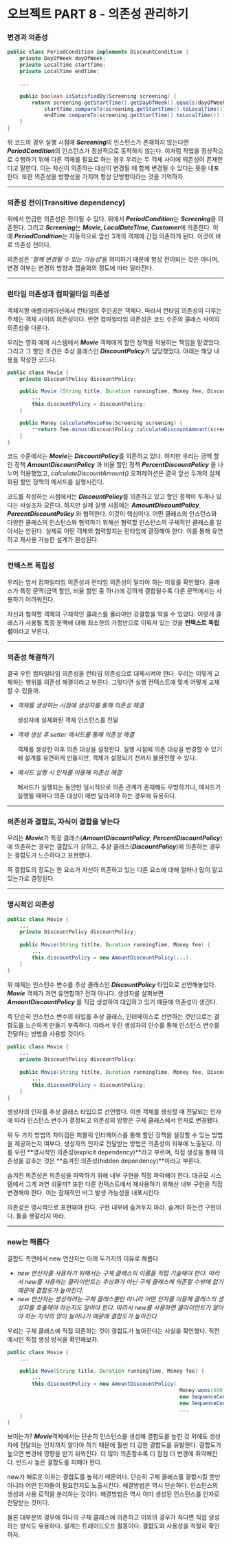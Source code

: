 # 오브젝트 PART 8 - 의존성 관리하기

### 변경과 의존성

```java
public class PeriodCondition implements DiscountCondition {
	private DayOfWeek dayOfWeek;
	private LocalTime startTime;
	private LocalTime endTime;

	...

	public boolean isSatisfiedBy(Screening screening) {
		return screening.getStartTime().getDayOfWeek().equals(dayOfWeek) &&
			startTime.compareTo(screening.getStartTime().toLocalTime()) <= 0 &&
			endTime.compareTo(screening.getStartTime().toLocalTime()) >= 0;
	}
}
```

위 코드의 경우 실행 시점에 ***Screening***의 인스턴스가 존재하지 않는다면 ***PeriodCondition***의 인스턴스가 정상적으로 동작하지 않는다. 이처럼 작업을 정상적으로 수행하기 위해 다른 객체를 필요로 하는 경우 우리는 두 객체 사이에 의존성이 존재한다고 말한다. 이는 자신이 의존하는 대상이 변경될 때 함께 변경될 수 있다는 뜻을  내포한다. 또한 의존성을 방향성을 가지며 항상 단방향이라는 것을 기억하자. 

---

### 의존성 전이(Transitive dependency)

위에서 언급한 의존성은 전이될 수 있다. 위에서 ***PeriodCondition***는 ***Screening***을 의존한다. 그리고 ***Screening***는 ***Movie, LocalDateTime, Customer***에 의존한다. 이때 ***PeriodCondition***는 자동적으로 앞선 3개의 객체에 간접 의존하게 된다. 이것이 바로 의존성 전이다.

의존성은 ‘*함께 변경될 수 있는 가능성*’을 의미하기 때문에 항상 전이되는 것은 아니며, 변경 여부는 변경의 방향과 캡슐화의 정도에 따라 달라진다.

---

### 런타임 의존성과 컴파일타임 의존성

객체지향 애플리케이션에서 런타임의 주인공은 객체다. 따라서 런타임 의존성이 다루는 주제는 객체 사이의 의존성이다. 반면 컴파일타임 의존성은 코드 수준의 클래스 사이의 의존성을 다룬다.

우리는 영화 예매 시스템에서 ***Movie*** 객체에게 할인 정책을 적용하는 책임을 맡겼었다. 그리고 그 할인 조건은 추상 클래스인 ***DiscountPolicy***가 담당했었다. 아래는 해당 내용을 작성한 코드다.

```java
public class Movie {
	private DiscountPolicy discountPolicy;

	public Movie (String title, Duration runningTime, Money fee, DiscountPolicy discountPolicy) {
		...
		this.discountPolicy = discountPolicy;
	}

	public Money calculateMovieFee(Screening screening) {
		**return fee.minus(discountPolicy.calculateDiscountAmount(screening));**
	}
}
```

코드 수준에서는 ***Movie***는 ***DiscountPolicy***를 의존하고 있다. 하지만 우리는 금액 할인 정책 ***AmountDiscountPolicy*** 과 비율 할인 정책 ***PercentDiscountPolicy*** 을 나누어 적용했었고, *calculateDiscountAmount()* 오퍼레이션은 결국 앞선 두개의 실체화된 할인 정책의 메서드를 실행시킨다. 

코드를 작성하는 시점에서는 ***DiscountPolicy***를 의존하고 있고 할인 정책이 두개나 있다는 사실조차 모른다. 하지만 실제 실행 시점에는 ***AmountDiscountPolicy***, ***PercentDiscountPolicy*** 와 협력한다. 이것이 핵심이다. 어떤 클래스의 인스턴스와 다양한 클래스의 인스턴스와 협력하기 위해선 협력할 인스턴스의 구체적인 클래스를 알아서는 안된다. 실제로 어떤 객체와 협력할지는 런타임에 결정해야 한다. 이를 통해 유연하고 재사용 가능한 설계가 완성된다.

---

### 컨텍스트 독립성

우리는 앞서 컴파일타임 의존성과 런타임 의존성이 달라야 하는 이유를 확인했다. 클래스가 특정 문맥(금액 할인, 비율 할인 중 하나)에 강하게 결합될수록 다른 문맥에서는 사용하기 어려워진다. 

자신과 협력할 객체의 구체적인 클래스를 몰라야만 강결합을 막을 수 있었다. 이렇게 클래스가 사용될 특정 문맥에 대해 최소한의 가정만으로 이뤄져 있는 것을 **컨텍스트 독립성**이라고 부른다.

---

### 의존성 해결하기

결국 우린 컴파일타임 의존성을 런타임 의존성으로 대체시켜야 한다. 우리는 이렇게 교체하는 행위를 의존성 해결이라고 부른다. 그렇다면 실행 컨텍스트에 맞게 어떻게 교체할 수 있을까. 

- *객체를 생성하는 시점에 생성자를 통해 의존성 해결*
    
    생성자에 실체화된 객체 인스턴스를 전달
    
- *객체 생성 후 setter 메서드를 통해 의존성 해결*
    
    객체를 생성한 이후 의존 대상을 설정한다. 실행 시점에 의존 대상을 변경할 수 있기에 설계를 유연하게 만들지만, 객체가 설정되기 전까지 불완전할 수 있다. 
    
- *메서드 실행 시 인자를 이용해 의존성 해결*
    
    메서드가 실행되는 동안만 일시적으로 의존 관계가 존재해도 무방하거나, 메서드가 실행될 때마다 의존 대상이 매번 달라져야 하는 경우에 유용하다.
    

---

### 의존성과 결합도, 자식이 결합을 낳는다

우리는 ***Movie***가 특정 클래스(***AmountDiscountPolicy***, ***PercentDiscountPolicy***)에 의존하는 경우는 결합도가 강하고, 추상 클래스(***DiscountPolicy***)에 의존하는 경우는 결합도가 느슨하다고 표현했다. 

즉 결합도의 정도는 한 요소가 자신이 의존하고 있는 다른 요소에 대해 얼마나 많이 알고 있는가로 결정된다.

---

### 명시적인 의존성

```java
public class Movie {
	...
	private DiscountPolicy discountPolicy;
	
	public Movie(String titlte, Duration runningTime, Money fee) {
		...
		this.discountPolicy = new AmountDiscountPolicy(...);
	}
}
```

위 예제는 인스턴수 변수를 추상 클래스인 ***DiscountPolicy*** 타입으로 선언해놓았다. ***Movie*** 객체가 과연 유연할까? 전혀 아니다. 생성자를 살펴보면 ***AmountDiscountPolicy*** 를 직접 생성하여 대입하고 있기 때문에 의존성이 생긴다. 

즉 단순히 인스턴스 변수의 타입를 추상 클래스, 인터페이스로 선언하는 것만으로는 결합도를 느슨하게 만들기 부족하다. 따라서 우린 생성자의 인수를 통해 인스턴스 변수를 전달하는 방법을 사용할 것이다.

```java
public class Movie {
	...
	private DiscountPolicy discountPolicy;
	
	public Movie(String titlte, Duration runningTime, Money fee, DiscountPolicy discountPolicy) {
		...
		this.discountPolicy = discountPolicy;
	}
}
```

생성자의 인자를 추상 클래스 타입으로 선언했다. 이젠 객체를 생성할 때 전달되는 인자에 따라 인스턴스 변수가 결정되고 의존성의 방향은 구체 클래스에서 인자로 변경됐다.

위 두 가지 방법의 차이점은 퍼블릭 인터페이스를 통해 할인 정책을 설정할 수 있는 방법을 제공하는지 여부다. 생성자의 인자로 전달받는 방법은 의존성이 외부에 노출된다. 이를 우린 **명시적인 의존성(explicit dependency)**라고 부르며, 직접 생성을 통해 의존성을 감추는 것은 **숨겨진 의존성(hidden dependency)**이라고 부른다.

숨겨진 의존성은 의존성을 파악하기 위해 내부 구현을 직접 파악해야 한다. 대규모 시스템에서 그게 과연 쉬울까? 또한 다른 컨텍스트에서 재사용하기 위해선 내부 구현을 직접 변경해야 한다. 이는 잠재적인 버그 발생 가능성을 내포시킨다.

의존성은 명시적으로 표현돼야 한다. 구현 내부에 숨겨두지 마라. 숨겨야 하는건 구현이다. 둘을 헷갈리지 마라. 

---

### new는 해롭다

결합도 측면에서 new 연산자는 아래 두가지의 이유로 해롭다

- *new 연산자를 사용하기 위해서는 구체 클래스의 이름을 직접 기술해야 한다. 따라서 new를 사용하는 클라이언트는 추상화가 아닌 구체 클래스에 의존할 수밖에 없기 때문에 결합도가 높아진다.*
- *new 연산자는 생성하려는 구체 클래스뿐만 아니라 어떤 인자를 이용해 클래스의 생성자를 호출해야 하는지도 알아야 한다. 따라서 new를 사용하면 클라이언트가 알아야 하는 지식의 양이 늘어나기 때문에 결합도가 높아진다.*

우리는 구체 클래스에 직접 의존하는 것이 결합도가 높아진다는 사실을 확인했다. 직전 예시인 직접 생성 방식을 확인해보자.

```java
public class Movie {
	...

	public Move(String title, Duration runningTime, Money fee) {
		...
		this.discountPolicy = new AmountDiscountPolicy(
														Money.wons(800),
														new SequenceCondition(1),
														new SequenceCondition(10),
														...				
	}
}
```

보이는가? ***Movie***객체에서는 단순히 인스턴스를 생성해 결합도를 높힌 것 외에도 생성자에 전달되는 인자까지 알아야 하기 때문에 훨씬 더 강한 결합도를 유발한다. 결합도가 높으면 변경에 영향을 받기 쉬워진다. 더 많이 의존할수록 더 점점 더 변경에 취약해진다. 반드시 높은 결합도를 피해야 한다.

new가 해로운 이유는 결합도를 높히기 때문이다. 단순히 구체 클래스를 결합시킬 뿐만 아니라 어떤 인자들이 필요한지도 노출시킨다. 해결방법은 역시 단순하다. 인스턴스의 생성과 사용 로직을 분리하는 것이다. 해결방법은 역시 이미 생성된 인스턴스를 인자로 전달받는 것이다.

물론 대부분의 경우에 하나의 구체 클래스에 의존하고 이외의 경우가 적다면 직접 생성하는 방식도 유용하다. 설계는 트레이드오프 활동이다. 결합도와 사용성을 적절히 확인하자.